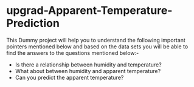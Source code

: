 # upgrad-Apparent-Temperature-Prediction

This Dummy project will help you to understand the following important pointers mentioned below and based on the data sets you will be able to find the answers to the questions mentioned below:- 
- Is there a relationship between humidity and temperature?
- What about between humidity and apparent temperature?
- Can you predict the apparent temperature?
